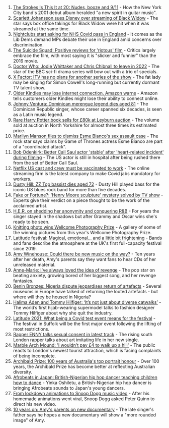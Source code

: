 1. [The Strokes Is This It at 20: Nudes, booze and 9/11](https://www.bbc.co.uk/news/entertainment-arts-57967493) - How the New York City band's 2001 debut album heralded "a new spirit in guitar music".
2. [Scarlett Johansson sues Disney over streaming of Black Widow](https://www.bbc.co.uk/news/world-us-canada-58017445) - The star says box office takings for Black Widow were hit when it was streamed at the same time.
3. [Nightclubs start asking for NHS Covid pass in England](https://www.bbc.co.uk/news/uk-58015800) - It comes as the Lib Dems demand MPs debate their use in England amid concerns over discrimination.
4. [The Suicide Squad: Positive reviews for 'riotous' film](https://www.bbc.co.uk/news/entertainment-arts-58009752) - Critics largely embrace the film, with most saying it is "slicker and funnier" than the 2016 movie.
5. [Doctor Who: Jodie Whittaker and Chris Chibnall to leave in 2022](https://www.bbc.co.uk/news/entertainment-arts-57940451) - The star of the BBC sci-fi drama series will bow out with a trio of specials.
6. [X Factor: ITV has no plans for another series of the show](https://www.bbc.co.uk/news/entertainment-arts-58009824) - The fat lady may be singing for Simon Cowell's long-running but currently dormant TV talent show.
7. [Older Kindles may lose internet connection, Amazon warns](https://www.bbc.co.uk/news/technology-58013362) - Amazon tells customers older Kindles might lose their ability to connect online.
8. [Johnny Ventura: Dominican merengue legend dies aged 81](https://www.bbc.co.uk/news/world-latin-america-58011686) - The Dominican Republic singer, whose career spanned six decades, is seen as a Latin music legend.
9. [Rare Harry Potter book sells for £80k at Leyburn auction](https://www.bbc.co.uk/news/uk-england-york-north-yorkshire-58003050) - The volume sold at auction in North Yorkshire for almost three times its estimated price.
10. [Marilyn Manson files to dismiss Esme Bianco's sex assault case](https://www.bbc.co.uk/news/entertainment-arts-58010542) - The rock star says claims by Game of Thrones actress Esme Bianco are part of a "coordinated attack".
11. [Bob Odenkirk: Better Call Saul actor 'stable' after 'heart-related incident' during filming](https://www.bbc.co.uk/news/entertainment-arts-58009727) - The US actor is still in hospital after being rushed there from the set of Better Call Saul.
12. [Netflix US cast and crew must be vaccinated to work](https://www.bbc.co.uk/news/business-58006810) - The online streaming firm is the latest company to make Covid jabs mandatory for workers.
13. [Dusty Hill: ZZ Top bassist dies aged 72](https://www.bbc.co.uk/news/world-us-canada-58006978) - Dusty Hill played bass for the iconic US blues rock band for more than five decades.
14. [Fake or Fortune?: 'Henry Moore sculpture' mystery solved by TV show](https://www.bbc.co.uk/news/uk-england-norfolk-57986891) - Experts give their verdict on a piece thought to be the work of the acclaimed artist.
15. [H.E.R. on shedding her anonymity and conquering R&B](https://www.bbc.co.uk/news/entertainment-arts-57987421) - For years the singer stayed in the shadows but after Grammy and Oscar wins she's ready to be seen.
16. [Knitting photo wins Wellcome Photography Prize](https://www.bbc.co.uk/news/in-pictures-57989254) - A gallery of some of the winning pictures from this year's Wellcome Photography Prize.
17. [Latitude festival: Magical, emotional... and a little bit frightening](https://www.bbc.co.uk/news/entertainment-arts-57946872) - Bands and fans describe the atmosphere at the UK's first full-capacity festival since 2019.
18. [Amy Winehouse: Could there be new music on the way?](https://www.bbc.co.uk/news/entertainment-arts-57926362) - Ten years after her death, Amy's parents say they want fans to hear CDs of her unreleased material.
19. [Anne-Marie: I've always loved the idea of revenge](https://www.bbc.co.uk/news/entertainment-arts-57889391) - The pop star on beating anxiety, growing bored of her biggest song, and her revenge fantasies.
20. [Benin Bronzes: Nigeria dispute jeopardises return of artefacts](https://www.bbc.co.uk/news/world-africa-57914111) - Several museums in Europe have talked of returning the looted artefacts - but where will they be housed in Nigeria?
21. [Halima Aden and Tommy Hilfiger: ‘It’s not just about diverse catwalks’](https://www.bbc.co.uk/news/world-57918698) - The world’s first hijab-wearing supermodel talks to fashion designer Tommy Hilfiger about why she quit the industry.
22. [Latitude 2021: What being a Covid test event means for the festival](https://www.bbc.co.uk/news/uk-england-suffolk-57895625) - The festival in Suffolk will be the first major event following the lifting of most restrictions.
23. [Rapper ENNY talks sexual consent in latest track](https://www.bbc.co.uk/news/entertainment-arts-58014225) - The rising south London rapper talks about art imitating life in her new single.
24. [Marble Arch Mound: 'I wouldn't pay £4 to walk up a hill'](https://www.bbc.co.uk/news/uk-england-london-58001770) - The public reacts to London's newest tourist attraction, which is facing complaints of being incomplete.
25. [Archibald Prize: 100 years of Australia's top portrait honour](https://www.bbc.co.uk/news/world-australia-57967778) - Over 100 years, the Archibald Prize has become better at reflecting Australian diversity.
26. [Afrobeats in Japan: British-Nigerian hip hop dancer teaching children how to dance](https://www.bbc.co.uk/news/world-africa-57949287) - Yinka Oshiletu, a British-Nigerian hip hop dancer is bringing Afrobeats sounds to Japan's young dancers.
27. [From lockdown animations to Snoop Dogg music video](https://www.bbc.co.uk/news/uk-northern-ireland-57916539) - After his homemade animations went viral, Snoop Dogg asked Peter Quinn to direct his new video.
28. [10 years on: Amy's parents on new documentary](https://www.bbc.co.uk/news/entertainment-arts-57850132) - The late singer's father says he hopes a new documentary will show a "more rounded image" of Amy.
